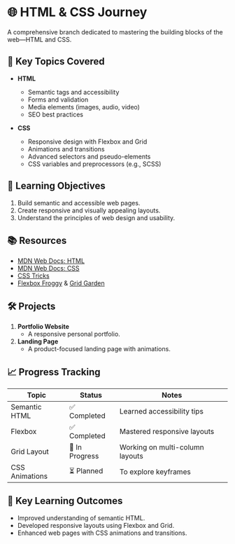# 🌐 HTML & CSS Journey

A comprehensive branch dedicated to mastering the building blocks of the web—HTML and CSS.

## 🌟 Key Topics Covered

- **HTML**
  - Semantic tags and accessibility
  - Forms and validation
  - Media elements (images, audio, video)
  - SEO best practices
  
- **CSS**
  - Responsive design with Flexbox and Grid
  - Animations and transitions
  - Advanced selectors and pseudo-elements
  - CSS variables and preprocessors (e.g., SCSS)

## 🎯 Learning Objectives

1. Build semantic and accessible web pages.
2. Create responsive and visually appealing layouts.
3. Understand the principles of web design and usability.

## 📚 Resources

- [MDN Web Docs: HTML](https://developer.mozilla.org/en-US/docs/Web/HTML)
- [MDN Web Docs: CSS](https://developer.mozilla.org/en-US/docs/Web/CSS)
- [CSS Tricks](https://css-tricks.com/)
- [Flexbox Froggy](https://flexboxfroggy.com/) & [Grid Garden](https://cssgridgarden.com/)

## 🛠️ Projects

1. **Portfolio Website**
   - A responsive personal portfolio.
2. **Landing Page**
   - A product-focused landing page with animations.

## 📈 Progress Tracking

| Topic                 | Status        | Notes                          |
|-----------------------|---------------|--------------------------------|
| Semantic HTML         | ✅ Completed | Learned accessibility tips     |
| Flexbox               | ✅ Completed | Mastered responsive layouts    |
| Grid Layout           | 🔄 In Progress | Working on multi-column layouts |
| CSS Animations        | ⏳ Planned   | To explore keyframes           |

## 📝 Key Learning Outcomes

- Improved understanding of semantic HTML.
- Developed responsive layouts using Flexbox and Grid.
- Enhanced web pages with CSS animations and transitions.


